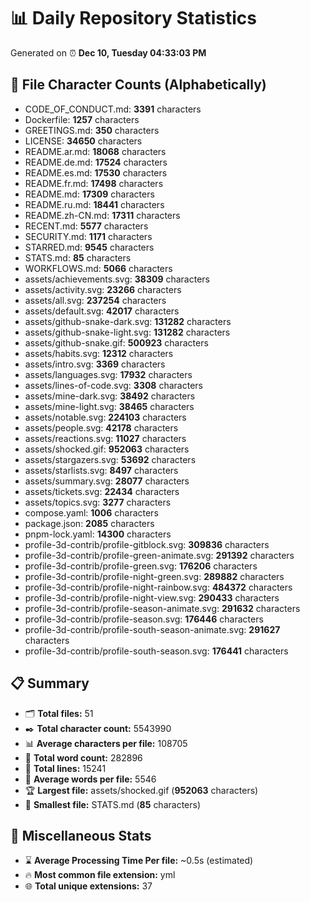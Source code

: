 # 📊 Daily Repository Statistics
Generated on ⏰ **Dec 10, Tuesday 04:33:03 PM**

## 📂 File Character Counts (Alphabetically)
- CODE_OF_CONDUCT.md: **3391** characters
- Dockerfile: **1257** characters
- GREETINGS.md: **350** characters
- LICENSE: **34650** characters
- README.ar.md: **18068** characters
- README.de.md: **17524** characters
- README.es.md: **17530** characters
- README.fr.md: **17498** characters
- README.md: **17309** characters
- README.ru.md: **18441** characters
- README.zh-CN.md: **17311** characters
- RECENT.md: **5577** characters
- SECURITY.md: **1171** characters
- STARRED.md: **9545** characters
- STATS.md: **85** characters
- WORKFLOWS.md: **5066** characters
- assets/achievements.svg: **38309** characters
- assets/activity.svg: **23266** characters
- assets/all.svg: **237254** characters
- assets/default.svg: **42017** characters
- assets/github-snake-dark.svg: **131282** characters
- assets/github-snake-light.svg: **131282** characters
- assets/github-snake.gif: **500923** characters
- assets/habits.svg: **12312** characters
- assets/intro.svg: **3369** characters
- assets/languages.svg: **17932** characters
- assets/lines-of-code.svg: **3308** characters
- assets/mine-dark.svg: **38492** characters
- assets/mine-light.svg: **38465** characters
- assets/notable.svg: **224103** characters
- assets/people.svg: **42178** characters
- assets/reactions.svg: **11027** characters
- assets/shocked.gif: **952063** characters
- assets/stargazers.svg: **53692** characters
- assets/starlists.svg: **8497** characters
- assets/summary.svg: **28077** characters
- assets/tickets.svg: **22434** characters
- assets/topics.svg: **3277** characters
- compose.yaml: **1006** characters
- package.json: **2085** characters
- pnpm-lock.yaml: **14300** characters
- profile-3d-contrib/profile-gitblock.svg: **309836** characters
- profile-3d-contrib/profile-green-animate.svg: **291392** characters
- profile-3d-contrib/profile-green.svg: **176206** characters
- profile-3d-contrib/profile-night-green.svg: **289882** characters
- profile-3d-contrib/profile-night-rainbow.svg: **484372** characters
- profile-3d-contrib/profile-night-view.svg: **290433** characters
- profile-3d-contrib/profile-season-animate.svg: **291632** characters
- profile-3d-contrib/profile-season.svg: **176446** characters
- profile-3d-contrib/profile-south-season-animate.svg: **291627** characters
- profile-3d-contrib/profile-south-season.svg: **176441** characters

## 📋 Summary
- 🗂️ **Total files:** 51
- ✒️ **Total character count:** 5543990
- 📊 **Average characters per file:** 108705
- 📝 **Total word count:** 282896
- 🧾 **Total lines:** 15241
- 📐 **Average words per file:** 5546
- 🏆 **Largest file:** assets/shocked.gif (**952063** characters)
- 🥉 **Smallest file:** STATS.md (**85** characters)

## 🌟 Miscellaneous Stats
- ⌛ **Average Processing Time Per file:** ~0.5s (estimated)
- 🔥 **Most common file extension:** yml
- 🌐 **Total unique extensions:** 37

